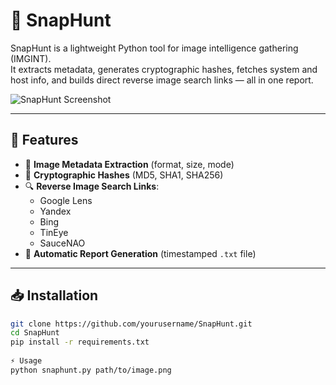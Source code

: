 # 📸 SnapHunt

SnapHunt is a lightweight Python tool for image intelligence gathering (IMGINT).  
It extracts metadata, generates cryptographic hashes, fetches system and host info, and builds direct reverse image search links — all in one report.

![SnapHunt Screenshot](https://i.ibb.co/4ggprtJg/Screenshot-2025-08-14-161205.png)

---

## 🚀 Features
- 📂 **Image Metadata Extraction** (format, size, mode)
- 🔑 **Cryptographic Hashes** (MD5, SHA1, SHA256)
- 🔍 **Reverse Image Search Links**:
  - Google Lens
  - Yandex
  - Bing
  - TinEye
  - SauceNAO
- 📑 **Automatic Report Generation** (timestamped `.txt` file)

---

## 📥 Installation

```bash
git clone https://github.com/yourusername/SnapHunt.git
cd SnapHunt
pip install -r requirements.txt
 
⚡ Usage
python snaphunt.py path/to/image.png
